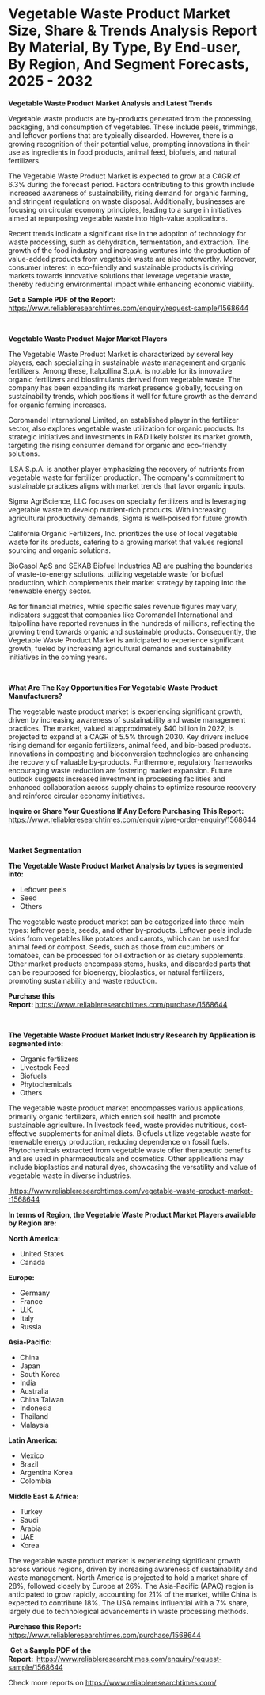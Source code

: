 <p><h1>Vegetable Waste Product Market Size, Share & Trends Analysis Report By Material, By Type, By End-user, By Region, And Segment Forecasts, 2025 - 2032</h1></p><p><strong>Vegetable Waste Product Market Analysis and Latest Trends</strong></p>
<p><p>Vegetable waste products are by-products generated from the processing, packaging, and consumption of vegetables. These include peels, trimmings, and leftover portions that are typically discarded. However, there is a growing recognition of their potential value, prompting innovations in their use as ingredients in food products, animal feed, biofuels, and natural fertilizers. </p><p>The Vegetable Waste Product Market is expected to grow at a CAGR of 6.3% during the forecast period. Factors contributing to this growth include increased awareness of sustainability, rising demand for organic farming, and stringent regulations on waste disposal. Additionally, businesses are focusing on circular economy principles, leading to a surge in initiatives aimed at repurposing vegetable waste into high-value applications. </p><p>Recent trends indicate a significant rise in the adoption of technology for waste processing, such as dehydration, fermentation, and extraction. The growth of the food industry and increasing ventures into the production of value-added products from vegetable waste are also noteworthy. Moreover, consumer interest in eco-friendly and sustainable products is driving markets towards innovative solutions that leverage vegetable waste, thereby reducing environmental impact while enhancing economic viability.</p></p>
<p><strong>Get a Sample PDF of the Report:&nbsp;</strong> <a href="https://www.reliableresearchtimes.com/enquiry/request-sample/1568644?utm_campaign=3355&utm_medium=2&utm_source=Github&utm_content=ia&utm_term=25032025&utm_id=vegetable-waste-product">https://www.reliableresearchtimes.com/enquiry/request-sample/1568644</a></p>
<p>&nbsp;</p>
<p><strong>Vegetable Waste Product Major Market Players</strong></p>
<p><p>The Vegetable Waste Product Market is characterized by several key players, each specializing in sustainable waste management and organic fertilizers. Among these, Italpollina S.p.A. is notable for its innovative organic fertilizers and biostimulants derived from vegetable waste. The company has been expanding its market presence globally, focusing on sustainability trends, which positions it well for future growth as the demand for organic farming increases.</p><p>Coromandel International Limited, an established player in the fertilizer sector, also explores vegetable waste utilization for organic products. Its strategic initiatives and investments in R&D likely bolster its market growth, targeting the rising consumer demand for organic and eco-friendly solutions. </p><p>ILSA S.p.A. is another player emphasizing the recovery of nutrients from vegetable waste for fertilizer production. The company's commitment to sustainable practices aligns with market trends that favor organic inputs.</p><p>Sigma AgriScience, LLC focuses on specialty fertilizers and is leveraging vegetable waste to develop nutrient-rich products. With increasing agricultural productivity demands, Sigma is well-poised for future growth.</p><p>California Organic Fertilizers, Inc. prioritizes the use of local vegetable waste for its products, catering to a growing market that values regional sourcing and organic solutions. </p><p>BioGasol ApS and SEKAB Biofuel Industries AB are pushing the boundaries of waste-to-energy solutions, utilizing vegetable waste for biofuel production, which complements their market strategy by tapping into the renewable energy sector.</p><p>As for financial metrics, while specific sales revenue figures may vary, indicators suggest that companies like Coromandel International and Italpollina have reported revenues in the hundreds of millions, reflecting the growing trend towards organic and sustainable products. Consequently, the Vegetable Waste Product Market is anticipated to experience significant growth, fueled by increasing agricultural demands and sustainability initiatives in the coming years.</p></p>
<p>&nbsp;</p>
<p><strong>What Are The Key Opportunities For Vegetable Waste Product Manufacturers?</strong></p>
<p><p>The vegetable waste product market is experiencing significant growth, driven by increasing awareness of sustainability and waste management practices. The market, valued at approximately $40 billion in 2022, is projected to expand at a CAGR of 5.5% through 2030. Key drivers include rising demand for organic fertilizers, animal feed, and bio-based products. Innovations in composting and bioconversion technologies are enhancing the recovery of valuable by-products. Furthermore, regulatory frameworks encouraging waste reduction are fostering market expansion. Future outlook suggests increased investment in processing facilities and enhanced collaboration across supply chains to optimize resource recovery and reinforce circular economy initiatives.</p></p>
<p><strong>Inquire or Share Your Questions If Any Before Purchasing This Report:</strong> <a href="https://www.reliableresearchtimes.com/enquiry/pre-order-enquiry/1568644?utm_campaign=3355&utm_medium=2&utm_source=Github&utm_content=ia&utm_term=25032025&utm_id=vegetable-waste-product">https://www.reliableresearchtimes.com/enquiry/pre-order-enquiry/1568644</a></p>
<p>&nbsp;</p>
<p><strong>Market Segmentation</strong></p>
<p><strong>The Vegetable Waste Product Market Analysis by types is segmented into:</strong></p>
<p><ul><li>Leftover peels</li><li>Seed</li><li>Others</li></ul></p>
<p><p>The vegetable waste product market can be categorized into three main types: leftover peels, seeds, and other by-products. Leftover peels include skins from vegetables like potatoes and carrots, which can be used for animal feed or compost. Seeds, such as those from cucumbers or tomatoes, can be processed for oil extraction or as dietary supplements. Other market products encompass stems, husks, and discarded parts that can be repurposed for bioenergy, bioplastics, or natural fertilizers, promoting sustainability and waste reduction.</p></p>
<p><strong>Purchase this Report:&nbsp;</strong><a href="https://www.reliableresearchtimes.com/purchase/1568644?utm_campaign=3355&utm_medium=2&utm_source=Github&utm_content=ia&utm_term=25032025&utm_id=vegetable-waste-product">https://www.reliableresearchtimes.com/purchase/1568644</a></p>
<p>&nbsp;</p>
<p><strong>The Vegetable Waste Product Market Industry Research by Application is segmented into:</strong></p>
<p><ul><li>Organic fertilizers</li><li>Livestock Feed</li><li>Biofuels</li><li>Phytochemicals</li><li>Others</li></ul></p>
<p><p>The vegetable waste product market encompasses various applications, primarily organic fertilizers, which enrich soil health and promote sustainable agriculture. In livestock feed, waste provides nutritious, cost-effective supplements for animal diets. Biofuels utilize vegetable waste for renewable energy production, reducing dependence on fossil fuels. Phytochemicals extracted from vegetable waste offer therapeutic benefits and are used in pharmaceuticals and cosmetics. Other applications may include bioplastics and natural dyes, showcasing the versatility and value of vegetable waste in diverse industries.</p></p>
<p><a href="https://www.reliableresearchtimes.com/vegetable-waste-product-market-r1568644?utm_campaign=3355&utm_medium=2&utm_source=Github&utm_content=ia&utm_term=25032025&utm_id=vegetable-waste-product">&nbsp;https://www.reliableresearchtimes.com/vegetable-waste-product-market-r1568644</a></p>
<p><strong>In terms of Region, the Vegetable Waste Product Market Players available by Region are:</strong></p>
<p>
    <p> <strong> North America: </strong>
        <ul>
            <li>United States</li>
            <li>Canada</li>
        </ul>
        </p> 
    <p> <strong> Europe: </strong>
        <ul>
            <li>Germany</li>
            <li>France</li>
            <li>U.K.</li>
            <li>Italy</li>
            <li>Russia</li>
        </ul>
        </p> 
    <p> <strong> Asia-Pacific: </strong>
        <ul>
            <li>China</li>
            <li>Japan</li>
            <li>South Korea</li>
            <li>India</li>
            <li>Australia</li>
            <li>China Taiwan</li>
            <li>Indonesia</li>
            <li>Thailand</li>
            <li>Malaysia</li>
        </ul>
        </p> 
    <p> <strong> Latin America: </strong>
        <ul>
            <li>Mexico</li>
            <li>Brazil</li>
            <li>Argentina Korea</li>
            <li>Colombia</li>
        </ul>
        </p> 
    <p> <strong> Middle East & Africa: </strong>
        <ul>
            <li>Turkey</li>
            <li>Saudi</li>
            <li>Arabia</li>
            <li>UAE</li>
            <li>Korea</li>
        </ul>
    </p>
    </p>
<p><p>The vegetable waste product market is experiencing significant growth across various regions, driven by increasing awareness of sustainability and waste management. North America is projected to hold a market share of 28%, followed closely by Europe at 26%. The Asia-Pacific (APAC) region is anticipated to grow rapidly, accounting for 21% of the market, while China is expected to contribute 18%. The USA remains influential with a 7% share, largely due to technological advancements in waste processing methods.</p></p>
<p><strong>Purchase this Report: </strong><a href="https://www.reliableresearchtimes.com/purchase/1568644?utm_campaign=3355&utm_medium=2&utm_source=Github&utm_content=ia&utm_term=25032025&utm_id=vegetable-waste-product">https://www.reliableresearchtimes.com/purchase/1568644</a></p>
<p>&nbsp;<strong>Get a Sample PDF of the Report:&nbsp;&nbsp;</strong><a href="https://www.reliableresearchtimes.com/enquiry/request-sample/1568644?utm_campaign=3355&utm_medium=2&utm_source=Github&utm_content=ia&utm_term=25032025&utm_id=vegetable-waste-product">https://www.reliableresearchtimes.com/enquiry/request-sample/1568644</a></p>
<p><strong></strong></p>
<p>Check more reports on <a href="https://www.reliableresearchtimes.com/?utm_campaign=3355&utm_medium=2&utm_source=Github&utm_content=ia&utm_term=25032025&utm_id=vegetable-waste-product">https://www.reliableresearchtimes.com/</a></p>